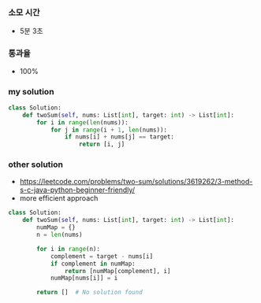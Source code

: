 ### 소모 시간
- 5분 3초

### 통과율
- 100%

### my solution
```python
class Solution:
    def twoSum(self, nums: List[int], target: int) -> List[int]:
        for i in range(len(nums)):
            for j in range(i + 1, len(nums)):
                if nums[i] + nums[j] == target:
                    return [i, j]
```

### other solution
- https://leetcode.com/problems/two-sum/solutions/3619262/3-method-s-c-java-python-beginner-friendly/
- more efficient approach
```python
class Solution:
    def twoSum(self, nums: List[int], target: int) -> List[int]:
        numMap = {}
        n = len(nums)

        for i in range(n):
            complement = target - nums[i]
            if complement in numMap:
                return [numMap[complement], i]
            numMap[nums[i]] = i

        return []  # No solution found
```
